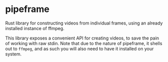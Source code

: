 # pipeframe
Rust library for constructing videos from individual frames, using an already installed instance of ffmpeg.

This library exposes a convenient API for creating videos, to save the pain of working with raw stdin.
Note that due to the nature of pipeframe, it shells out to `ffmpeg`, and as such you will also need to have it installed on your system.
